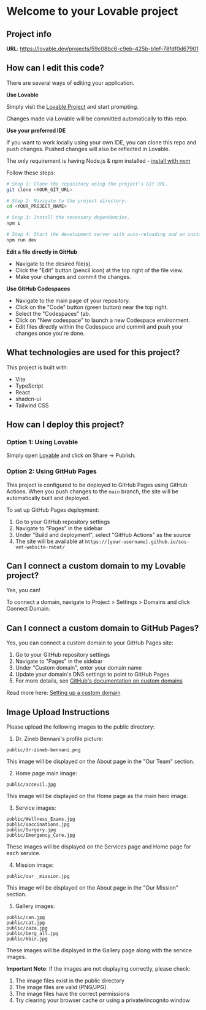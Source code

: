 # Welcome to your Lovable project

## Project info

**URL**: https://lovable.dev/projects/59c08bc6-c9eb-425b-b1ef-78fdf0d67901

## How can I edit this code?

There are several ways of editing your application.

**Use Lovable**

Simply visit the [Lovable Project](https://lovable.dev/projects/59c08bc6-c9eb-425b-b1ef-78fdf0d67901) and start prompting.

Changes made via Lovable will be committed automatically to this repo.

**Use your preferred IDE**

If you want to work locally using your own IDE, you can clone this repo and push changes. Pushed changes will also be reflected in Lovable.

The only requirement is having Node.js & npm installed - [install with nvm](https://github.com/nvm-sh/nvm#installing-and-updating)

Follow these steps:

```sh
# Step 1: Clone the repository using the project's Git URL.
git clone <YOUR_GIT_URL>

# Step 2: Navigate to the project directory.
cd <YOUR_PROJECT_NAME>

# Step 3: Install the necessary dependencies.
npm i

# Step 4: Start the development server with auto-reloading and an instant preview.
npm run dev
```

**Edit a file directly in GitHub**

- Navigate to the desired file(s).
- Click the "Edit" button (pencil icon) at the top right of the file view.
- Make your changes and commit the changes.

**Use GitHub Codespaces**

- Navigate to the main page of your repository.
- Click on the "Code" button (green button) near the top right.
- Select the "Codespaces" tab.
- Click on "New codespace" to launch a new Codespace environment.
- Edit files directly within the Codespace and commit and push your changes once you're done.

## What technologies are used for this project?

This project is built with:

- Vite
- TypeScript
- React
- shadcn-ui
- Tailwind CSS

## How can I deploy this project?

### Option 1: Using Lovable

Simply open [Lovable](https://lovable.dev/projects/59c08bc6-c9eb-425b-b1ef-78fdf0d67901) and click on Share -> Publish.

### Option 2: Using GitHub Pages

This project is configured to be deployed to GitHub Pages using GitHub Actions. When you push changes to the `main` branch, the site will be automatically built and deployed.

To set up GitHub Pages deployment:

1. Go to your GitHub repository settings
2. Navigate to "Pages" in the sidebar
3. Under "Build and deployment", select "GitHub Actions" as the source
4. The site will be available at `https://[your-username].github.io/sos-vet-website-rabat/`

## Can I connect a custom domain to my Lovable project?

Yes, you can!

To connect a domain, navigate to Project > Settings > Domains and click Connect Domain.

## Can I connect a custom domain to GitHub Pages?

Yes, you can connect a custom domain to your GitHub Pages site:

1. Go to your GitHub repository settings
2. Navigate to "Pages" in the sidebar
3. Under "Custom domain", enter your domain name
4. Update your domain's DNS settings to point to GitHub Pages
5. For more details, see [GitHub's documentation on custom domains](https://docs.github.com/en/pages/configuring-a-custom-domain-for-your-github-pages-site)

Read more here: [Setting up a custom domain](https://docs.lovable.dev/tips-tricks/custom-domain#step-by-step-guide)

## Image Upload Instructions

Please upload the following images to the public directory:

1. Dr. Zineb Bennani's profile picture:
```
public/dr-zineb-bennani.png
```
This image will be displayed on the About page in the "Our Team" section.

2. Home page main image:
```
public/acceuil.jpg
```
This image will be displayed on the Home page as the main hero image.

3. Service images:
```
public/Wellness_Exams.jpg
public/Vaccinations.jpg
public/Surgery.jpg
public/Emergency_Care.jpg
```
These images will be displayed on the Services page and Home page for each service.

4. Mission image:
```
public/our _mission.jpg
```
This image will be displayed on the About page in the "Our Mission" section.

5. Gallery images:
```
public/can.jpg
public/cat.jpg
public/zaza.jpg
public/berg_all.jpg
public/kbir.jpg
```
These images will be displayed in the Gallery page along with the service images.

**Important Note**: If the images are not displaying correctly, please check:
1. The image files exist in the public directory
2. The image files are valid (PNG/JPG)
3. The image files have the correct permissions
4. Try clearing your browser cache or using a private/incognito window
